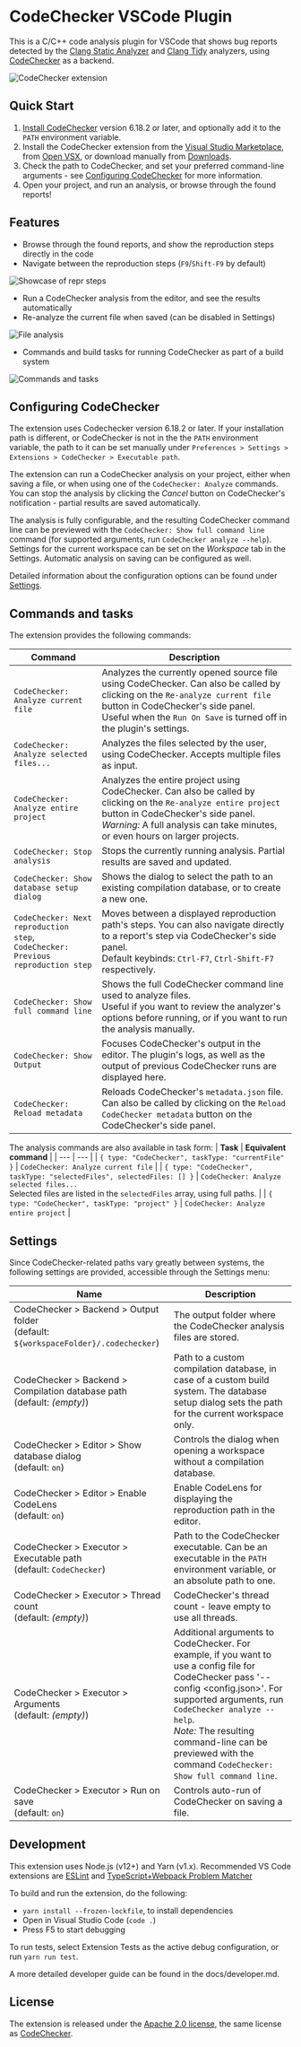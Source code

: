 # CodeChecker VSCode Plugin

This is a C/C++ code analysis plugin for VSCode that shows bug reports detected by the [Clang Static Analyzer] and [Clang Tidy] analyzers, using [CodeChecker] as a backend.

[Clang Static Analyzer]: http://clang-analyzer.llvm.org/
[Clang Tidy]: http://clang.llvm.org/extra/clang-tidy/
[CodeChecker]: https://github.com/Ericsson/codechecker

![CodeChecker extension](media/codechecker-splash.png)

## Quick Start

1. [Install CodeChecker] version 6.18.2 or later, and optionally add it to the `PATH` environment variable.
2. Install the CodeChecker extension from the [Visual Studio Marketplace], from [Open VSX], or download manually from [Downloads].
3. Check the path to CodeChecker, and set your preferred command-line arguments - see [Configuring CodeChecker] for more information.
4. Open your project, and run an analysis, or browse through the found reports!

[Install CodeChecker]: https://github.com/Ericsson/CodeChecker#install-guide
[Visual Studio Marketplace]: https://marketplace.visualstudio.com/items?itemName=codechecker.vscode-codechecker
[Open VSX]: https://open-vsx.org/extension/codechecker/codechecker
[Downloads]: https://github.com/Ericsson/CodecheckerVSCodePlugin/releases
[Configuring CodeChecker]: #configuring-codechecker

## Features

- Browse through the found reports, and show the reproduction steps directly in the code
- Navigate between the reproduction steps (`F9`/`Shift-F9` by default)

![Showcase of repr steps](media/codechecker-repr-step.gif)

- Run a CodeChecker analysis from the editor, and see the results automatically
- Re-analyze the current file when saved (can be disabled in Settings)

![File analysis](media/codechecker-analysis.gif)

- Commands and build tasks for running CodeChecker as part of a build system

![Commands and tasks](media/codechecker-tasks.gif)

## Configuring CodeChecker

The extension uses Codechecker version 6.18.2 or later. If your installation path is different, or CodeChecker is not in the the `PATH` environment variable, the path to it can be set manually under `Preferences > Settings > Extensions > CodeChecker > Executable path`.

The extension can run a CodeChecker analysis on your project, either when saving a file, or when using one of the `CodeChecker: Analyze` commands. You can stop the analysis by clicking the *Cancel* button on CodeChecker's notification - partial results are saved automatically.

The analysis is fully configurable, and the resulting CodeChecker command line can be previewed with the `CodeChecker: Show full command line` command (for supported arguments, run `CodeChecker analyze --help`). Settings for the current workspace can be set on the *Workspace* tab in the Settings. Automatic analysis on saving can be configured as well.

Detailed information about the configuration options can be found under [Settings].

[Settings]: #settings

## Commands and tasks

The extension provides the following commands:

| Command | Description |
| --- | --- |
| `CodeChecker: Analyze current file` | Analyzes the currently opened source file using CodeChecker. Can also be called by clicking on the `Re-analyze current file` button in CodeChecker's side panel. <br> Useful when the `Run On Save` is turned off in the plugin's settings. |
| `CodeChecker: Analyze selected files...` | Analyzes the files selected by the user, using CodeChecker. Accepts multiple files as input. |
| `CodeChecker: Analyze entire project` | Analyzes the entire project using CodeChecker. Can also be called by clicking on the `Re-analyze entire project` button in CodeChecker's side panel.<br> *Warning:* A full analysis can take minutes, or even hours on larger projects. |
| `CodeChecker: Stop analysis` | Stops the currently running analysis. Partial results are saved and updated. |
| `CodeChecker: Show database setup dialog` | Shows the dialog to select the path to an existing compilation database, or to create a new one. |
| `CodeChecker: Next reproduction step`, <br> `CodeChecker: Previous reproduction step` | Moves between a displayed reproduction path's steps. You can also navigate directly to a report's step via CodeChecker's side panel. <br> Default keybinds: `Ctrl-F7`, `Ctrl-Shift-F7` respectively. |
| `CodeChecker: Show full command line` | Shows the full CodeChecker command line used to analyze files. <br> Useful if you want to review the analyzer's options before running, or if you want to run the analysis manually. |
| `CodeChecker: Show Output` | Focuses CodeChecker's output in the editor. The plugin's logs, as well as the output of previous CodeChecker runs are displayed here. |
| `CodeChecker: Reload metadata` | Reloads CodeChecker's `metadata.json` file. Can also be called by clicking on the `Reload CodeChecker metadata` button on the CodeChecker's side panel. |


The analysis commands are also available in task form:
| **Task** | **Equivalent command** |
| --- | --- |
| `{ type: "CodeChecker", taskType: "currentFile" }` | `CodeChecker: Analyze current file` |
| `{ type: "CodeChecker", taskType: "selectedFiles", selectedFiles: [] }` | `CodeChecker: Analyze selected files...` <br> Selected files are listed in the `selectedFiles` array, using full paths. |
| `{ type: "CodeChecker", taskType: "project" }` | `CodeChecker: Analyze entire project` |

## Settings

Since CodeChecker-related paths vary greatly between systems, the following settings are provided, accessible through the Settings menu:

| Name | Description |
| --- | --- |
| CodeChecker > Backend > Output folder <br> (default: `${workspaceFolder}/.codechecker`) | The output folder where the CodeChecker analysis files are stored. |
| CodeChecker > Backend > Compilation database path <br> (default: *(empty)*) | Path to a custom compilation database, in case of a custom build system. The database setup dialog sets the path for the current workspace only. |
| CodeChecker > Editor > Show database dialog <br> (default: `on`) | Controls the dialog when opening a workspace without a compilation database. |
| CodeChecker > Editor > Enable CodeLens <br> (default: `on`) | Enable CodeLens for displaying the reproduction path in the editor. |
| CodeChecker > Executor > Executable path <br> (default: `CodeChecker`) | Path to the CodeChecker executable. Can be an executable in the `PATH` environment variable, or an absolute path to one. |
| CodeChecker > Executor > Thread count <br> (default: *(empty)*) | CodeChecker's thread count - leave empty to use all threads. |
| CodeChecker > Executor > Arguments <br> (default: *(empty)*) | Additional arguments to CodeChecker. For example, if you want to use a config file for CodeChecker pass '--config <config.json>'. For supported arguments, run `CodeChecker analyze --help`. <br> *Note:* The resulting command-line can be previewed with the command `CodeChecker: Show full command line`. |
| CodeChecker > Executor > Run on save <br> (default: `on`) | Controls auto-run of CodeChecker on saving a file. |

## Development

This extension uses Node.js (v12+) and Yarn (v1.x).
Recommended VS Code extensions are [ESLint] and [TypeScript+Webpack Problem Matcher]

To build and run the extension, do the following:

* `yarn install --frozen-lockfile`, to install dependencies
* Open in Visual Studio Code (`code .`)
* Press F5 to start debugging
  
To run tests, select Extension Tests as the active debug configuration, or run `yarn run test`.

[ESLint]: https://marketplace.visualstudio.com/items?itemName=dbaeumer.vscode-eslint
[TypeScript+Webpack Problem Matcher]: https://marketplace.visualstudio.com/items?itemName=amodio.tsl-problem-matcher

A more detailed developer guide can be found in the docs/developer.md.

## License

The extension is released under the [Apache 2.0 license], the same license as [CodeChecker].

[Apache 2.0 license]: https://github.com/Ericsson/CodecheckerVSCodePlugin/blob/main/LICENSE
